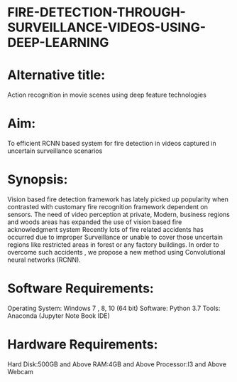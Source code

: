 # FIRE-DETECTION-THROUGH-SURVEILLANCE-VIDEOS-USING-DEEP-LEARNING
# Alternative title:
Action recognition in movie scenes using deep feature technologies
# Aim:
To efficient RCNN based system for fire detection in videos captured in uncertain
surveillance scenarios
# Synopsis:
Vision based fire detection framework has lately picked up popularity when contrasted
with customary fire recognition framework dependent on sensors. The need of video perception
at private, Modern, business regions and woods areas has expanded the use of vision based fire
acknowledgment system Recently lots of fire related accidents has occurred due to improper
Surveillance or unable to cover those uncertain regions like restricted areas in forest or any
factory buildings. In order to overcome such accidents , we propose a new method using
Convolutional neural networks (RCNN).
# Software Requirements:
Operating System: Windows 7 , 8, 10 (64 bit)
Software: Python 3.7
Tools: Anaconda (Jupyter Note Book IDE)
# Hardware Requirements:
Hard Disk:500GB and Above
RAM:4GB and Above
Processor:I3 and Above
Webcam
